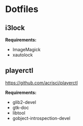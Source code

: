 Dotfiles
=======

i3lock
-----

**Requirements:**
 * ImageMagick
 * xautolock

playerctl
--------
https://github.com/acrisci/playerctl

**Requirements:**
 * glib2-devel
 * gtk-doc
 * libtool
 * gobject-introspection-devel
